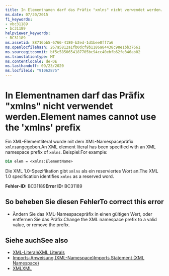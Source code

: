 ```yaml
---
title: In Elementnamen darf das Präfix "xmlns" nicht verwendet werden.
ms.date: 07/20/2015
f1_keywords:
- vbc31189
- bc31189
helpviewer_keywords:
- BC31189
ms.assetid: 88716bb5-6766-4180-b2ed-1d1bee0ff7a6
ms.openlocfilehash: 267a5812a1fb0dcf9b1186a84438c98e1bb37661
ms.sourcegitcommit: bf5c5850654187705bc94cc40ebfb62fe346ab02
ms.translationtype: MT
ms.contentlocale: de-DE
ms.lasthandoff: 09/23/2020
ms.locfileid: "91062875"
---
```

# <a name="element-names-cannot-use-the-xmlns-prefix"></a><span data-ttu-id="95123-102">In Elementnamen darf das Präfix "xmlns" nicht verwendet werden.</span><span class="sxs-lookup"><span data-stu-id="95123-102">Element names cannot use the 'xmlns' prefix</span></span>

<span data-ttu-id="95123-103">Ein XML-Elementliteral wurde mit dem XML-Namespacepräfix `xmlns`angegeben.</span><span class="sxs-lookup"><span data-stu-id="95123-103">An XML element literal has been specified with an XML namespace prefix of `xmlns`.</span></span> <span data-ttu-id="95123-104">Beispiel:</span><span class="sxs-lookup"><span data-stu-id="95123-104">For example:</span></span>  
  
```vb  
Dim elem = <xmlns:ElementName>  
```  
  
 <span data-ttu-id="95123-105">Die XML 1.0-Spezifikation gibt `xmlns` als ein reserviertes Wort an.</span><span class="sxs-lookup"><span data-stu-id="95123-105">The XML 1.0 specification identifies `xmlns` as a reserved word.</span></span>  
  
 <span data-ttu-id="95123-106">**Fehler-ID:** BC31189</span><span class="sxs-lookup"><span data-stu-id="95123-106">**Error ID:** BC31189</span></span>  
  
## <a name="to-correct-this-error"></a><span data-ttu-id="95123-107">So beheben Sie diesen Fehler</span><span class="sxs-lookup"><span data-stu-id="95123-107">To correct this error</span></span>  
  
- <span data-ttu-id="95123-108">Ändern Sie das XML-Namespacepräfix in einen gültigen Wert, oder entfernen Sie das Präfix.</span><span class="sxs-lookup"><span data-stu-id="95123-108">Change the XML namespace prefix to a valid value, or remove the prefix.</span></span>  
  
## <a name="see-also"></a><span data-ttu-id="95123-109">Siehe auch</span><span class="sxs-lookup"><span data-stu-id="95123-109">See also</span></span>

- [<span data-ttu-id="95123-110">XML-Literale</span><span class="sxs-lookup"><span data-stu-id="95123-110">XML Literals</span></span>](../language-reference/xml-literals/index.md)
- [<span data-ttu-id="95123-111">Imports-Anweisung (XML-Namespace)</span><span class="sxs-lookup"><span data-stu-id="95123-111">Imports Statement (XML Namespace)</span></span>](../language-reference/statements/imports-statement-xml-namespace.md)
- [<span data-ttu-id="95123-112">XML</span><span class="sxs-lookup"><span data-stu-id="95123-112">XML</span></span>](../programming-guide/language-features/xml/index.md)
